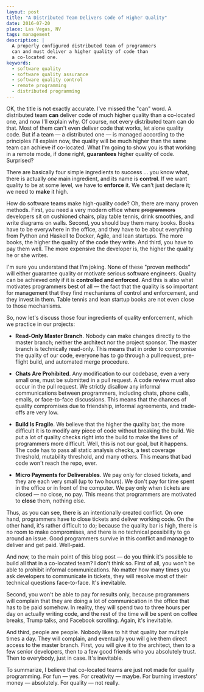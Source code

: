 ```yaml
---
layout: post
title: "A Distributed Team Delivers Code of Higher Quality"
date: 2016-07-20
place: Las Vegas, NV
tags: management
description: |
  A properly configured distributed team of programmers
  can and must deliver a higher quality of code than
  a co-located one.
keywords:
  - software quality
  - software quality assurance
  - software quality control
  - remote programming
  - distributed programming
---
```


OK, the title is not exactly accurate. I've missed the "can" word. A distributed
team **can** deliver code of much higher quality than a co-located one,
and now I'll explain why. Of course, not every distributed team can do that.
Most of them can't even deliver code that works, let alone quality code.
But if a team &mdash; a distributed one &mdash; is managed according to the principles
I'll explain now, the quality will be much higher than the same team can
achieve if co-located. What I'm going to show you is that working in a
remote mode, if done right, **guarantees** higher quality of code. Surprised?

<!--more-->

There are basically four simple ingredients to success ... you know what, there is
actually _one_ main ingredient, and its name is **control**. If we want quality
to be at some level, we have to **enforce** it. We can't just declare it; we
need to **make** it high.

How do software teams make high-quality code? Oh, there are many proven methods.
First, you need a very modern office where <del>programmers</del> developers
sit on cushioned chairs, play table tennis, drink smoothies, and write
diagrams on walls. Second, you should buy them many books. Books have to be
everywhere in the office, and they have to be about everything from Python
and Haskell to Docker, Agile, and lean startups. The more books, the higher
the quality of the code they write. And third, you have to pay them well. The
more expensive the developer is, the higher the quality he or she writes.

I'm sure you understand that I'm joking. None of these "proven methods" will either
guarantee quality or motivate serious software engineers. Quality can
be achieved only if it is **controlled and enforced**. And this is also what
motivates programmers best of all &mdash; the fact that the quality
is so important for management that they find mechanisms of
control and enforcement, and they invest in them. Table tennis and lean
startup books are not even close to those mechanisms.

So, now let's discuss those four ingredients of quality enforcement, which
we practice in our projects:

  * **Read-Only Master Branch**. Nobody can make changes directly to
    the master branch; neither the architect nor the project sponsor. The
    master branch is technically read-only. This means that in order
    to compromise the quality of our code, everyone has to go through a
    pull request, pre-flight build, and automated merge procedure.

  * **Chats Are Prohibited**. Any modification to our codebase, even a very small one, 
    must be submitted in a pull request. A code review
    must also occur in the pull request. We strictly disallow any
    informal communications between programmers, including chats, phone
    calls, emails, or face-to-face discussions. This means that the chances
    of quality compromises due to friendship, informal agreements, and trade-offs
    are very low.

  * **Build Is Fragile**. We believe that the higher the quality bar, the more
    difficult it is to modify any piece of code without breaking the build.
    We put a lot of quality checks right into the build to make the lives
    of programmers more difficult. Well, this is not our goal, but it
    happens. The code has to pass all static analysis
    checks, a test coverage threshold, mutability threshold, and many others.
    This means that bad code won't reach the repo, ever.

  * **Micro Payments for Deliverables**. We pay only for closed tickets, and
    they are each very small (up to two hours). We don't pay for time spent
    in the office or in front of the computer. We pay only when tickets
    are closed &mdash; no close, no pay. This means that programmers are motivated
    to **close** them, nothing else.

Thus, as you can see, there is an intentionally created conflict. On one hand,
programmers have to close tickets and deliver working code. On the other
hand, it's rather difficult to do; because the quality bar is high, there is
no room to make compromises, and there is no technical possibility to
go around an issue. Good programmers survive in this conflict and manage to deliver
and get paid. Well-paid.

And now, to the main point of this blog post &mdash; do you think it's possible
to build all that in a co-located team? I don't think so. First of all,
you won't be able to prohibit informal communications. No matter how many
times you ask developers to communicate in tickets, they will resolve
most of their technical questions face-to-face. It's inevitable.

Second, you won't be able to pay for results only, because programmers will
complain that they are doing a lot of communication in the office that
has to be paid somehow. In reality, they will spend two to three hours per day on
actually writing code, and the rest of the time will be spent on
coffee breaks, Trump talks, and Facebook scrolling. Again, it's
inevitable.

And third, people are people. Nobody likes to hit that quality bar
multiple times a day. They will complain, and eventually you will give them
direct access to the master branch. First, you will give it to the architect,
then to a few senior developers, then to a few good friends who you
absolutely trust. Then to everybody, just in case. It's inevitable.

To summarize, I believe that co-located teams are just not made for
quality programming. For fun &mdash; yes. For creativity &mdash; maybe.
For burning investors' money &mdash; absolutely. For quality &mdash; not really.
